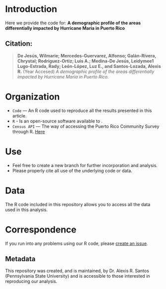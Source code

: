 # Introduction 
Here we provide the code for: **A demographic profile of the areas differentially impacted by Hurricane Maria in Puerto Rico**

## Citation: 

> **De Jesús, Wilmarie; Mercedes-Guervarez, Alfonso; Galán-Rivera, Chrystal; Rodríguez-Ortiz; Luis A.; Medina-De Jesús, Leidymee1 Lugo-Estrada, Rady; León-López, Luz E., and Santos-Lozada, Alexis R.** (Year Accesed) *A demographic profile of the areas differentially impacted by Hurricane Maria in Puerto Rico.* 

# Organization
- `Code`  — An R code used to reproduce all the results presented in this article.
- `R` - Is an open-source software available to .
- `Census API`  — The way of accessing the Puerto Rico Community Survey through R. [Here](https://www.census.gov/data/developers/data-sets.html)

# Use
- Feel free to create a new branch for further incorporation and analysis. 
- Please properly cite all use of the underlying code or data. 

# Data
The R code included in this repository allows you to access all the data used in this analysis.

# Correspondence
If you run into any problems using our R code, please [create an issue](https://github.com/alexisrsantos/PuertoRico_DEMO_VulnerabilityRisk/issues).

## Metadata
This repository was created, and is maintained, by Dr. Alexis R. Santos (Pennsylvania State University) and is accessible to those interested in reproducing our analysis.
